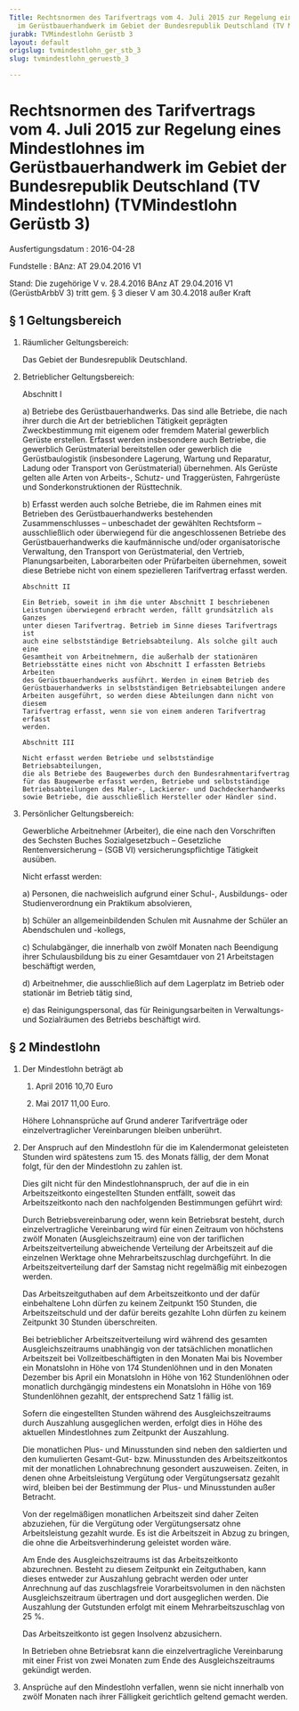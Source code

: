 ```yaml
---
Title: Rechtsnormen des Tarifvertrags vom 4. Juli 2015 zur Regelung eines Mindestlohnes
  im Gerüstbauerhandwerk im Gebiet der Bundesrepublik Deutschland (TV Mindestlohn)
jurabk: TVMindestlohn Gerüstb 3
layout: default
origslug: tvmindestlohn_ger_stb_3
slug: tvmindestlohn_geruestb_3

---
```


# Rechtsnormen des Tarifvertrags vom 4. Juli 2015 zur Regelung eines Mindestlohnes im Gerüstbauerhandwerk im Gebiet der Bundesrepublik Deutschland (TV Mindestlohn) (TVMindestlohn Gerüstb 3)

Ausfertigungsdatum
:   2016-04-28

Fundstelle
:   BAnz: AT 29.04.2016 V1

Stand: Die zugehörige V v. 28.4.2016 BAnz AT 29.04.2016 V1 (GerüstbArbbV 3) tritt gem. § 3 dieser V am 30.4.2018 außer Kraft

## § 1 Geltungsbereich


1.  Räumlicher Geltungsbereich:

    Das Gebiet der Bundesrepublik Deutschland.


2.  Betrieblicher Geltungsbereich:

    Abschnitt I

    a)  Betriebe des Gerüstbauerhandwerks. Das sind alle Betriebe, die nach
        ihrer durch die Art der betrieblichen Tätigkeit geprägten
        Zweckbestimmung mit eigenem oder fremdem Material gewerblich Gerüste
        erstellen. Erfasst werden insbesondere auch Betriebe, die gewerblich
        Gerüstmaterial bereitstellen oder gewerblich die Gerüstbaulogistik
        (insbesondere Lagerung, Wartung und Reparatur, Ladung oder Transport
        von Gerüstmaterial) übernehmen. Als Gerüste gelten alle Arten von
        Arbeits-, Schutz- und Traggerüsten, Fahrgerüste und
        Sonderkonstruktionen der Rüsttechnik.


    b)  Erfasst werden auch solche Betriebe, die im Rahmen eines mit Betrieben
        des Gerüstbauerhandwerks bestehenden Zusammenschlusses – unbeschadet
        der gewählten Rechtsform – ausschließlich oder überwiegend für die
        angeschlossenen Betriebe des Gerüstbauerhandwerks die kaufmännische
        und/oder organisatorische Verwaltung, den Transport von
        Gerüstmaterial, den Vertrieb, Planungsarbeiten, Laborarbeiten oder
        Prüfarbeiten übernehmen, soweit diese Betriebe nicht von einem
        spezielleren Tarifvertrag erfasst werden.

        Abschnitt II

        Ein Betrieb, soweit in ihm die unter Abschnitt I beschriebenen
        Leistungen überwiegend erbracht werden, fällt grundsätzlich als Ganzes
        unter diesen Tarifvertrag. Betrieb im Sinne dieses Tarifvertrags ist
        auch eine selbstständige Betriebsabteilung. Als solche gilt auch eine
        Gesamtheit von Arbeitnehmern, die außerhalb der stationären
        Betriebsstätte eines nicht von Abschnitt I erfassten Betriebs Arbeiten
        des Gerüstbauerhandwerks ausführt. Werden in einem Betrieb des
        Gerüstbauerhandwerks in selbstständigen Betriebsabteilungen andere
        Arbeiten ausgeführt, so werden diese Abteilungen dann nicht von diesem
        Tarifvertrag erfasst, wenn sie von einem anderen Tarifvertrag erfasst
        werden.

        Abschnitt III

        Nicht erfasst werden Betriebe und selbstständige Betriebsabteilungen,
        die als Betriebe des Baugewerbes durch den Bundesrahmentarifvertrag
        für das Baugewerbe erfasst werden, Betriebe und selbstständige
        Betriebsabteilungen des Maler-, Lackierer- und Dachdeckerhandwerks
        sowie Betriebe, die ausschließlich Hersteller oder Händler sind.





3.  Persönlicher Geltungsbereich:

    Gewerbliche Arbeitnehmer (Arbeiter), die eine nach den Vorschriften
    des Sechsten Buches Sozialgesetzbuch – Gesetzliche Rentenversicherung
    – (SGB VI) versicherungspflichtige Tätigkeit ausüben.

    Nicht erfasst werden:

    a)  Personen, die nachweislich aufgrund einer Schul-, Ausbildungs- oder
        Studienverordnung ein Praktikum absolvieren,


    b)  Schüler an allgemeinbildenden Schulen mit Ausnahme der Schüler an
        Abendschulen und -kollegs,


    c)  Schulabgänger, die innerhalb von zwölf Monaten nach Beendigung ihrer
        Schulausbildung bis zu einer Gesamtdauer von 21 Arbeitstagen
        beschäftigt werden,


    d)  Arbeitnehmer, die ausschließlich auf dem Lagerplatz im Betrieb oder
        stationär im Betrieb tätig sind,


    e)  das Reinigungspersonal, das für Reinigungsarbeiten in Verwaltungs- und
        Sozialräumen des Betriebs beschäftigt wird.








## § 2 Mindestlohn


1.  Der Mindestlohn beträgt ab

    1. April 2016 10,70 Euro


    1. Mai 2017 11,00 Euro.




    Höhere Lohnansprüche auf Grund anderer Tarifverträge oder
    einzelvertraglicher Vereinbarungen bleiben unberührt.


2.  Der Anspruch auf den Mindestlohn für die im Kalendermonat geleisteten
    Stunden wird spätestens zum 15. des Monats fällig, der dem Monat
    folgt, für den der Mindestlohn zu zahlen ist.

    Dies gilt nicht für den Mindestlohnanspruch, der auf die in ein
    Arbeitszeitkonto eingestellten Stunden entfällt, soweit das
    Arbeitszeitkonto nach den nachfolgenden Bestimmungen geführt wird:

    Durch Betriebsvereinbarung oder, wenn kein Betriebsrat besteht, durch
    einzelvertragliche Vereinbarung wird für einen Zeitraum von höchstens
    zwölf Monaten (Ausgleichszeitraum) eine von der tariflichen
    Arbeitszeitverteilung abweichende Verteilung der Arbeitszeit auf die
    einzelnen Werktage ohne Mehrarbeitszuschlag durchgeführt. In die
    Arbeitszeitverteilung darf der Samstag nicht regelmäßig mit einbezogen
    werden.

    Das Arbeitszeitguthaben auf dem Arbeitszeitkonto und der dafür
    einbehaltene Lohn dürfen zu keinem Zeitpunkt 150 Stunden, die
    Arbeitszeitschuld und der dafür bereits gezahlte Lohn dürfen zu keinem
    Zeitpunkt 30 Stunden überschreiten.

    Bei betrieblicher Arbeitszeitverteilung wird während des gesamten
    Ausgleichszeitraums unabhängig von der tatsächlichen monatlichen
    Arbeitszeit bei Vollzeitbeschäftigten in den Monaten Mai bis November
    ein Monatslohn in Höhe von 174 Stundenlöhnen und in den Monaten
    Dezember bis April ein Monatslohn in Höhe von 162 Stundenlöhnen oder
    monatlich durchgängig mindestens ein Monatslohn in Höhe von 169
    Stundenlöhnen gezahlt, der entsprechend Satz 1 fällig ist.

    Sofern die eingestellten Stunden während des Ausgleichszeitraums durch
    Auszahlung ausgeglichen werden, erfolgt dies in Höhe des aktuellen
    Mindestlohnes zum Zeitpunkt der Auszahlung.

    Die monatlichen Plus- und Minusstunden sind neben den saldierten und
    den kumulierten Gesamt-Gut- bzw. Minusstunden des Arbeitszeitkontos
    mit der monatlichen Lohnabrechnung gesondert auszuweisen. Zeiten, in
    denen ohne Arbeitsleistung Vergütung oder Vergütungsersatz gezahlt
    wird, bleiben bei der Bestimmung der Plus- und Minusstunden außer
    Betracht.

    Von der regelmäßigen monatlichen Arbeitszeit sind daher Zeiten
    abzuziehen, für die Vergütung oder Vergütungsersatz ohne
    Arbeitsleistung gezahlt wurde. Es ist die Arbeitszeit in Abzug zu
    bringen, die ohne die Arbeitsverhinderung geleistet worden wäre.

    Am Ende des Ausgleichszeitraums ist das Arbeitszeitkonto abzurechnen.
    Besteht zu diesem Zeitpunkt ein Zeitguthaben, kann dieses entweder zur
    Auszahlung gebracht werden oder unter Anrechnung auf das
    zuschlagsfreie Vorarbeitsvolumen in den nächsten Ausgleichszeitraum
    übertragen und dort ausgeglichen werden. Die Auszahlung der Gutstunden
    erfolgt mit einem Mehrarbeitszuschlag von 25 %.

    Das Arbeitszeitkonto ist gegen Insolvenz abzusichern.

    In Betrieben ohne Betriebsrat kann die einzelvertragliche Vereinbarung
    mit einer Frist von zwei Monaten zum Ende des Ausgleichszeitraums
    gekündigt werden.


3.  Ansprüche auf den Mindestlohn verfallen, wenn sie nicht innerhalb von
    zwölf Monaten nach ihrer Fälligkeit gerichtlich geltend gemacht
    werden.




